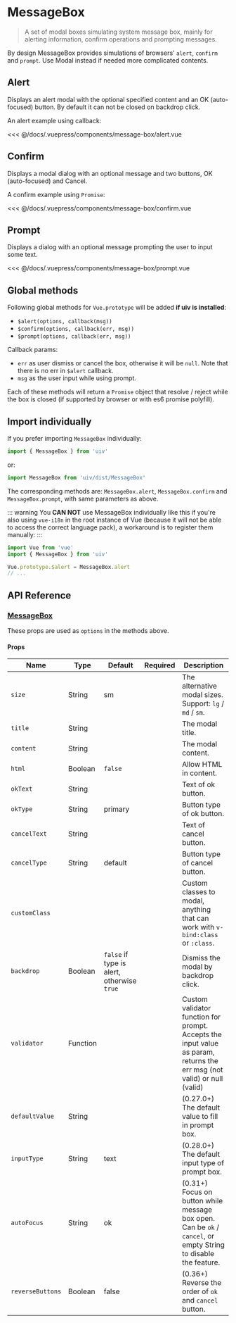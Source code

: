# MessageBox

> A set of modal boxes simulating system message box, mainly for alerting information, confirm operations and prompting messages.

By design MessageBox provides simulations of browsers' `alert`, `confirm` and `prompt`. Use Modal instead if needed more complicated contents.

## Alert

Displays an alert modal with the optional specified content and an OK (auto-focused) button. By default it can not be closed on backdrop click.

An alert example using callback:

<message-box-alert/>

<<< @/docs/.vuepress/components/message-box/alert.vue

## Confirm

Displays a modal dialog with an optional message and two buttons, OK (auto-focused) and Cancel.

A confirm example using `Promise`:

<message-box-confirm/>

<<< @/docs/.vuepress/components/message-box/confirm.vue

## Prompt

Displays a dialog with an optional message prompting the user to input some text.

<message-box-prompt/>

<<< @/docs/.vuepress/components/message-box/prompt.vue

## Global methods

Following global methods for `Vue.prototype` will be added **if uiv is installed**:
 
* `$alert(options, callback(msg))`
* `$confirm(options, callback(err, msg))`
* `$prompt(options, callback(err, msg))`

Callback params:

* `err` as user dismiss or cancel the box, otherwise it will be `null`. Note that there is no err in `$alert` callback.
* `msg` as the user input while using prompt.

Each of these methods will return a `Promise` object that resolve / reject while the box is closed (if supported by browser or with es6 promise polyfill).

## Import individually

If you prefer importing `MessageBox` individually:

```javascript
import { MessageBox } from 'uiv'
```

or:

```javascript
import MessageBox from 'uiv/dist/MessageBox'
```

The corresponding methods are: `MessageBox.alert`, `MessageBox.confirm` and `MessageBox.prompt`, with same parameters as above.

::: warning
You **CAN NOT** use MessageBox individually like this if you're also using `vue-i18n` in the root instance of Vue (because it will not be able to access the correct language pack), a workaround is to register them manually:
:::

```javascript
import Vue from 'vue'
import { MessageBox } from 'uiv'

Vue.prototype.$alert = MessageBox.alert
// ...
```

## API Reference

### [MessageBox](https://github.com/wxsms/uiv/blob/master/src/services/messagebox/MessageBox.vue)

These props are used as `options` in the methods above.

#### Props

Name             | Type       | Default  | Required | Description
----------       | ---------- | -------- | -------- | -----------------------
`size`           | String     | sm       |          | The alternative modal sizes. Support: `lg` / `md` / `sm`.
`title`          | String     |          |          | The modal title.
`content`        | String     |          |          | The modal content.
`html`           | Boolean    | `false`  |          | Allow HTML in content.
`okText`         | String     |          |          | Text of ok button.
`okType`         | String     | primary  |          | Button type of ok button.
`cancelText`     | String     |          |          | Text of cancel button.
`cancelType`     | String     | default  |          | Button type of cancel button.
`customClass`    |            |          |          | Custom classes to modal, anything that can work with `v-bind:class` or `:class`.
`backdrop`       | Boolean    | `false` if type is alert, otherwise `true` |          | Dismiss the modal by backdrop click.
`validator`      | Function   |          |          | Custom validator function for prompt. Accepts the input value as param, returns the err msg (not valid) or null (valid)
`defaultValue`   | String     |          |          | (0.27.0+) The default value to fill in prompt box.
`inputType`      | String     | text     |          | (0.28.0+) The default input type of prompt box.
`autoFocus`      | String     | ok       |          | (0.31+) Focus on button while message box open. Can be `ok` / `cancel`, or empty String to disable the feature.
`reverseButtons` | Boolean    | false    |          | (0.36+) Reverse the order of `ok` and `cancel` button.
